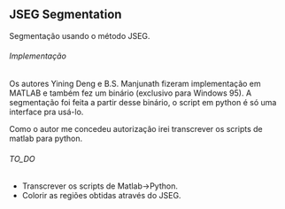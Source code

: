 ## JSEG Segmentation

Segmentação usando o método JSEG.

###### Implementação
Os autores Yining Deng e B.S. Manjunath fizeram implementação em MATLAB e também fez um binário (exclusivo para Windows 95).
A segmentação foi feita a partir desse binário, o script em python é só uma interface pra usá-lo.

Como o autor me concedeu autorização irei transcrever os scripts de matlab para python.



###### TO_DO
- Transcrever os scripts de Matlab->Python.
- Colorir as regiões obtidas através do JSEG.